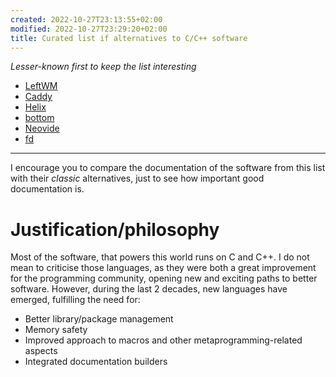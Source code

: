 ```yaml
---
created: 2022-10-27T23:13:55+02:00
modified: 2022-10-27T23:29:20+02:00
title: Curated list if alternatives to C/C++ software
---
```


*Lesser-known first to keep the list interesting*

- [LeftWM](https://leftwm.org)
- [Caddy](https://caddyserver.com/)
- [Helix](https://helix-editor.com/)
- [bottom](https://caddyserver.com/)
- [Neovide](https://neovide.dev)
- [fd](https://github.com/sharkdp/fd)

---

I encourage you to compare the documentation of the software from this list with their *classic* alternatives, just to see how important good documentation is. 

# Justification/philosophy

Most of the software, that powers this world runs on C and C++. I do not mean to criticise those languages, as they were both a great improvement for the programming community, opening new and exciting paths to better software. However, during the last 2 decades, new languages have emerged, fulfilling the need for:


- Better library/package management
- Memory safety
- Improved approach to macros and other metaprogramming-related aspects
- Integrated documentation builders
